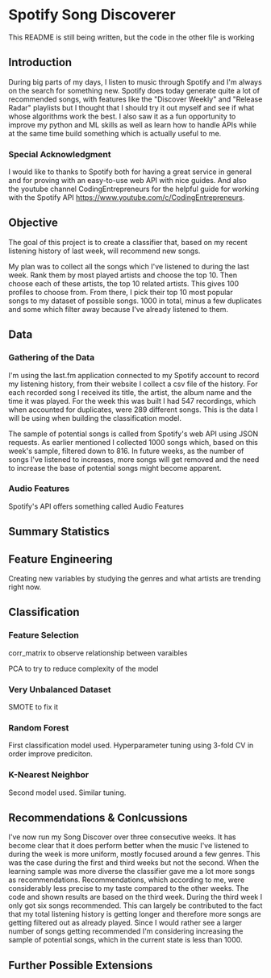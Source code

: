 # Spotify Song Discoverer

This README is still being written, but the code in the other file is working

## Introduction
During big parts of my days, I listen to music through Spotify and I'm always on the search for something new. Spotify does today generate quite a lot of recommended songs, with features like the "Discover Weekly" and "Release Radar" playlists but I thought that I should try it out myself and see if what whose algorithms work the best. I also saw it as a fun opportunity to improve my python and ML skills as well as learn how to handle APIs while at the same time build something which is actually useful to me. 

### Special Acknowledgment
I would like to thanks to Spotify both for having a great service in general and for proving with an easy-to-use web API with nice guides. And also the youtube channel CodingEntrepreneurs for the helpful guide for working with the Spotify API https://www.youtube.com/c/CodingEntrepreneurs.

## Objective
The goal of this project is to create a classifier that, based on my recent listening history of last week, will recommend new songs. 

My plan was to collect all the songs which I've listened to during the last week. Rank them by most played artists and choose the top 10. Then choose each of these artists, the top 10 related artists. This gives 100 profiles to choose from. From there, I pick their top 10 most popular songs to my dataset of possible songs. 1000 in total, minus a few duplicates and some which filter away because I've already listened to them.

## Data
### Gathering of the Data
I'm using the last.fm application connected to my Spotify account to record my listening history, from their website I collect a csv file of the history. For each recorded song I received its title, the artist, the album name and the time it was played. For the week this was built I had 547 recordings, which when accounted for duplicates, were 289 different songs. This is the data I will be using when building the classification model.

The sample of potential songs is called from Spotify's web API using JSON requests. As earlier mentioned I collected 1000 songs which, based on this week's sample, filtered down to 816. In future weeks, as the number of songs I've listened to increases, more songs will get removed and the need to increase the base of potential songs might become apparent.

### Audio Features
Spotify's API offers something called Audio Features

## Summary Statistics




## Feature Engineering

Creating new variables by studying the genres and what artists are trending right now. 


## Classification
### Feature Selection
corr_matrix to observe relationship between varaibles

PCA to try to reduce complexity of the model
### Very Unbalanced Dataset
SMOTE to fix it

### Random Forest
First classification model used. Hyperparameter tuning using 3-fold CV in order improve prediciton.

### K-Nearest Neighbor
Second model used. Similar tuning.

## Recommendations & Conlcussions

I've now run my Song Discover over three consecutive weeks. It has become clear that it does perform better when the music I've listened to during the week is more uniform, mostly focused around a few genres. This was the case during the first and third weeks but not the second. When the learning sample was more diverse the classifier gave me a lot more songs as recommendations. Recommendations, which according to me, were considerably less precise to my taste compared to the other weeks. The code and shown results are based on the third week.
During the third week I only got six songs recommended. This can largely be contributed to the fact that my total listening history is getting longer and therefore more songs are getting filtered out as already played. Since I would rather see a larger number of songs getting recommended I'm considering increasing the sample of potential songs, which in the current state is less than 1000.

## Further Possible Extensions
